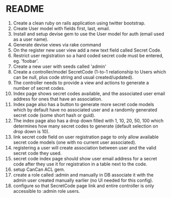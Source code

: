 # README
1. Create a clean ruby on rails application using twitter bootstrap.
2. Create User model with fields first, last, email.
3. Install and setup devise gem to use the User model for auth (email used as a user name).
4. Generate devise views via rake command
5. On the register new user view add a new text field called Secret Code.
6. Restrict user registration so a hard coded secret code must be entered, eg. 'foobar'.
7. Create a new user with seeds called 'admin'
8. Create a controller/model SecretCode (1-to-1 relationship to Users which can be null, plus code string and usual created/updated).
9. The controller needs to provide a view and actions to generate a number of secret codes.
10. Index page shows secret codes available, and the associated user email address for ones that have an association.
11. Index page also has a button to generate more secret code models which by default have no associated user and a randomly generated secret code (some short hash or guid).
12. The index page also has a drop down filled with 1, 10, 20, 50, 100 which determines how many secret codes to generate (default selection on drop down is 10).
13. link secret code field on user registration page to only allow available secret code models (one with no current user associated).
14. registering a user will create association between user and the valid secret code they used.
15. secret code index page should show user email address for a secret code after they use it for registration in a table next to the code.
16. setup CanCan ACL gem.
17. create a role called :admin and manually in DB associate it with the admin user created manually earlier (no UI needed for this config).
18. configure so that SecretCode page link and entire controller is only accessible to :admin role users.
